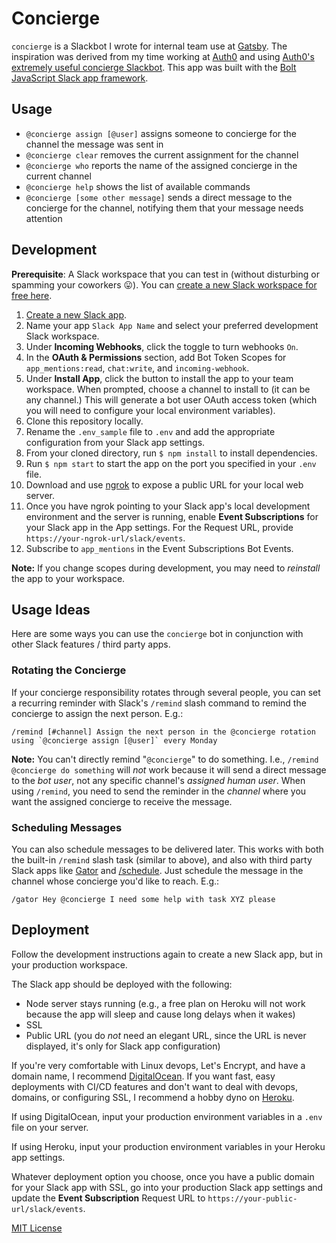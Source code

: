 # Concierge

`concierge` is a Slackbot I wrote for internal team use at [Gatsby](https://gatsbyjs.com). The inspiration was derived from my time working at [Auth0](https://auth0.com) and using [Auth0's extremely useful concierge Slackbot](https://auth0.engineering/education-through-automation-slack-concierge-ab97c03ef794). This app was built with the [Bolt JavaScript Slack app framework](https://github.com/slackapi/bolt).

## Usage

* `@concierge assign [@user]` assigns someone to concierge for the channel the message was sent in
* `@concierge clear` removes the current assignment for the channel
* `@concierge who` reports the name of the assigned concierge in the current channel
* `@concierge help` shows the list of available commands
* `@concierge [some other message]` sends a direct message to the concierge for the channel, notifying them that your message needs attention

## Development

**Prerequisite**: A Slack workspace that you can test in (without disturbing or spamming your coworkers 😛). You can [create a new Slack workspace for free here](https://slack.com/get-started#/create).

1. [Create a new Slack app](https://api.slack.com/apps/new).
2. Name your app `Slack App Name` and select your preferred development Slack workspace.
3. Under **Incoming Webhooks**, click the toggle to turn webhooks `On`.
4. In the **OAuth & Permissions** section, add Bot Token Scopes for `app_mentions:read`, `chat:write`, and `incoming-webhook`.
5. Under **Install App**, click the button to install the app to your team workspace. When prompted, choose a channel to install to (it can be any channel.) This will generate a bot user OAuth access token (which you will need to configure your local environment variables).
6. Clone this repository locally.
7. Rename the `.env_sample` file to `.env` and add the appropriate configuration from your Slack app settings.
8. From your cloned directory, run `$ npm install` to install dependencies.
9. Run `$ npm start` to start the app on the port you specified in your `.env` file.
10. Download and use [ngrok](https://ngrok.com) to expose a public URL for your local web server.
11. Once you have ngrok pointing to your Slack app's local development environment and the server is running, enable **Event Subscriptions** for your Slack app in the App settings. For the Request URL, provide `https://your-ngrok-url/slack/events`.
12. Subscribe to `app_mentions` in the Event Subscriptions Bot Events.

**Note:** If you change scopes during development, you may need to _reinstall_ the app to your workspace.

## Usage Ideas

Here are some ways you can use the `concierge` bot in conjunction with other Slack features / third party apps.

### Rotating the Concierge

If your concierge responsibility rotates through several people, you can set a recurring reminder with Slack's `/remind` slash command to remind the concierge to assign the next person. E.g.:

```
/remind [#channel] Assign the next person in the @concierge rotation using `@concierge assign [@user]` every Monday
```

**Note:** You can't directly remind "`@concierge`" to do something. I.e., `/remind @concierge do something` will _not_ work because it will send a direct message to the _bot user_, not any specific channel's _assigned human user_. When using `/remind`, you need to send the reminder in the _channel_ where you want the assigned concierge to receive the message.

### Scheduling Messages

You can also schedule messages to be delivered later. This works with both the built-in `/remind` slash task (similar to above), and also with third party Slack apps like [Gator](https://www.gator.works/) and [/schedule](https://slackscheduler.com/). Just schedule the message in the channel whose concierge you'd like to reach. E.g.:

```
/gator Hey @concierge I need some help with task XYZ please
```

## Deployment

Follow the development instructions again to create a new Slack app, but in your production workspace.

The Slack app should be deployed with the following:

* Node server stays running (e.g., a free plan on Heroku will not work because the app will sleep and cause long delays when it wakes)
* SSL
* Public URL (you do _not_ need an elegant URL, since the URL is never displayed, it's only for Slack app configuration)

If you're very comfortable with Linux devops, Let's Encrypt, and have a domain name, I recommend [DigitalOcean](https://www.digitalocean.com/pricing/). If you want fast, easy deployments with CI/CD features and don't want to deal with devops, domains, or configuring SSL, I recommend a hobby dyno on [Heroku](https://www.heroku.com/pricing).

If using DigitalOcean, input your production environment variables in a `.env` file on your server.

If using Heroku, input your production environment variables in your Heroku app settings.

Whatever deployment option you choose, once you have a public domain for your Slack app with SSL, go into your production Slack app settings and update the **Event Subscription** Request URL to `https://your-public-url/slack/events`.

[MIT License](LICENSE)
